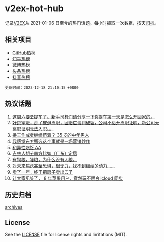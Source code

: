 # v2ex-hot-hub

 记录[V2EX](https://www.v2ex.com/)从 2021-01-06 日至今的热门话题。每小时抓取一次数据，按天[归档](archives)。
 
 ## 相关项目

- [GitHub热榜](https://github.com/snaildev/github-hot-hub)
- [知乎热榜](https://github.com/snaildev/zhihu-hot-hub)
- [微博热榜](https://github.com/snaildev/weibo-hot-hub)
- [头条热榜](https://github.com/snaildev/toutiao-hot-hub)
- [抖音热榜](https://github.com/snaildev/douyin-hot-hub)


 `更新时间：2023-12-18 21:10:15 +0800`

## 热议话题

1. [这周六要去提车了。新手司机们请分享一下你提车第一天是怎么开回家的。](https://www.v2ex.com/t/1001301)
1. [好绝望哦，走了被迫离职，因赔偿谈判破裂，公司不给开离职证明，新公司无离职证明无法入职。。](https://www.v2ex.com/t/1001366)
1. [换工作或者继续苟着？ 35 岁的中年男人](https://www.v2ex.com/t/1001230)
1. [我感觉东方甄选这个事就是一场营销炒作](https://www.v2ex.com/t/1001159)
1. [和异性吃饭 AA](https://www.v2ex.com/t/1001187)
1. [吉林人想去南方比如（广东）定居](https://www.v2ex.com/t/1001238)
1. [有狗粮，猫粮，为什么没有人粮。](https://www.v2ex.com/t/1001346)
1. [对未来焦虑甚至恐惧，很无力，找不到继续的动力……](https://www.v2ex.com/t/1001210)
1. [卖了一年，终于把房子卖出去了](https://www.v2ex.com/t/1001171)
1. [让大家见笑了， 8 年苹果用户，竟然玩不明白 icloud 同步](https://www.v2ex.com/t/1001278)

## 历史归档

[archives](archives)

## License

See the [LICENSE](LICENSE) file for license rights and limitations (MIT).
